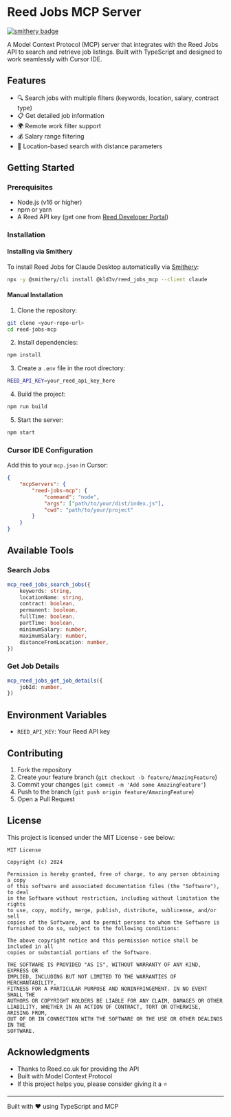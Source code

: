 # Reed Jobs MCP Server
[![smithery badge](https://smithery.ai/badge/@kld3v/reed_jobs_mcp)](https://smithery.ai/server/@kld3v/reed_jobs_mcp)

A Model Context Protocol (MCP) server that integrates with the Reed Jobs API to search and retrieve job listings. Built with TypeScript and designed to work seamlessly with Cursor IDE.

## Features

- 🔍 Search jobs with multiple filters (keywords, location, salary, contract type)
- 📋 Get detailed job information
- 🌍 Remote work filter support
- 💰 Salary range filtering
- 📍 Location-based search with distance parameters

## Getting Started

### Prerequisites

- Node.js (v16 or higher)
- npm or yarn
- A Reed API key (get one from [Reed Developer Portal](https://www.reed.co.uk/developers))

### Installation

#### Installing via Smithery

To install Reed Jobs for Claude Desktop automatically via [Smithery](https://smithery.ai/server/@kld3v/reed_jobs_mcp):

```bash
npx -y @smithery/cli install @kld3v/reed_jobs_mcp --client claude
```

#### Manual Installation

1. Clone the repository:

```bash
git clone <your-repo-url>
cd reed-jobs-mcp
```

2. Install dependencies:

```bash
npm install
```

3. Create a `.env` file in the root directory:

```bash
REED_API_KEY=your_reed_api_key_here
```

4. Build the project:

```bash
npm run build
```

5. Start the server:

```bash
npm start
```

### Cursor IDE Configuration

Add this to your `mcp.json` in Cursor:

```json
{
	"mcpServers": {
		"reed-jobs-mcp": {
			"command": "node",
			"args": ["path/to/your/dist/index.js"],
			"cwd": "path/to/your/project"
		}
	}
}
```

## Available Tools

### Search Jobs

```typescript
mcp_reed_jobs_search_jobs({
	keywords: string,
	locationName: string,
	contract: boolean,
	permanent: boolean,
	fullTime: boolean,
	partTime: boolean,
	minimumSalary: number,
	maximumSalary: number,
	distanceFromLocation: number,
})
```

### Get Job Details

```typescript
mcp_reed_jobs_get_job_details({
	jobId: number,
})
```

## Environment Variables

- `REED_API_KEY`: Your Reed API key

## Contributing

1. Fork the repository
2. Create your feature branch (`git checkout -b feature/AmazingFeature`)
3. Commit your changes (`git commit -m 'Add some AmazingFeature'`)
4. Push to the branch (`git push origin feature/AmazingFeature`)
5. Open a Pull Request

## License

This project is licensed under the MIT License - see below:

```
MIT License

Copyright (c) 2024

Permission is hereby granted, free of charge, to any person obtaining a copy
of this software and associated documentation files (the "Software"), to deal
in the Software without restriction, including without limitation the rights
to use, copy, modify, merge, publish, distribute, sublicense, and/or sell
copies of the Software, and to permit persons to whom the Software is
furnished to do so, subject to the following conditions:

The above copyright notice and this permission notice shall be included in all
copies or substantial portions of the Software.

THE SOFTWARE IS PROVIDED "AS IS", WITHOUT WARRANTY OF ANY KIND, EXPRESS OR
IMPLIED, INCLUDING BUT NOT LIMITED TO THE WARRANTIES OF MERCHANTABILITY,
FITNESS FOR A PARTICULAR PURPOSE AND NONINFRINGEMENT. IN NO EVENT SHALL THE
AUTHORS OR COPYRIGHT HOLDERS BE LIABLE FOR ANY CLAIM, DAMAGES OR OTHER
LIABILITY, WHETHER IN AN ACTION OF CONTRACT, TORT OR OTHERWISE, ARISING FROM,
OUT OF OR IN CONNECTION WITH THE SOFTWARE OR THE USE OR OTHER DEALINGS IN THE
SOFTWARE.
```

## Acknowledgments

- Thanks to Reed.co.uk for providing the API
- Built with Model Context Protocol
- If this project helps you, please consider giving it a ⭐️

---

Built with ❤️ using TypeScript and MCP
